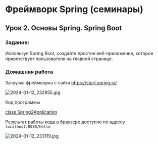 # Фреймворк Spring (семинары)
## Урок 2. Основы Spring. Spring Boot

### Задание: 

Используя Spring Boot, создайте простое веб-приложение, которое приветствует пользователя на главной странице.

### Домашняя работа

Загрузка фреймворка с сайта https://start.spring.io/

![2024-01-12_232955.jpg](https://github.com/ShumAhd/Spring-framework-2/blob/main/img/2024-01-12_232955.jpg)

Код программы

[class Spring2Application](https://github.com/ShumAhd/Spring-framework-2/blob/main/src/main/java/ro/shum/Spring2/Spring2Application.java)

Результат работы кода в браузере доступно по адресу `localhost:8080/hello`

![2024-01-12_233119.jpg](https://github.com/ShumAhd/Spring-framework-2/blob/main/img/2024-01-12_233119.jpg)